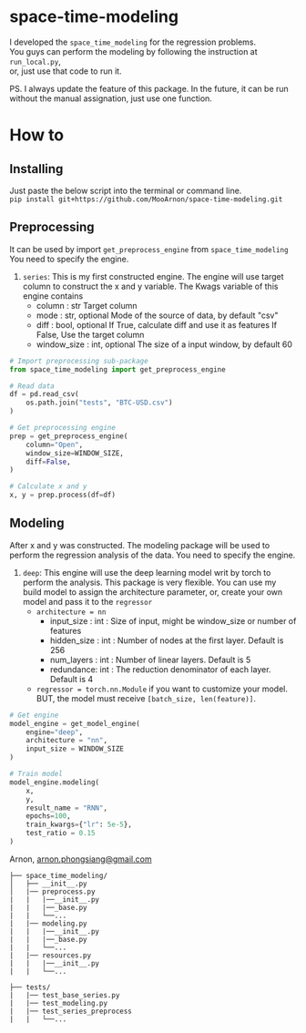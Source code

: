 # space-time-modeling
I developed the `space_time_modeling` for the regression problems. <br>
You guys can perform the modeling by following the instruction at `run_local.py`, <br>
or, just use that code to run it.

PS. I always update the feature of this package. In the future, it can be run without the manual assignation, just use one function.

# How to
## Installing
Just paste the below script into the terminal or command line. <br>
`pip install git+https://github.com/MooArnon/space-time-modeling.git`
## Preprocessing
It can be used by import `get_preprocess_engine` from `space_time_modeling`
You need to specify the engine.
1. `series`: This is my first constructed engine. The engine will use target column to construct the x and y variable. The Kwags variable of this engine contains<br>
    - column : str
        Target column
    - mode : str, optional
        Mode of the source of data, 
        by default "csv"
    - diff : bool, optional
        If True, calculate diff and use it as features
        If False, Use the target column
    - window_size : int, optional
        The size of a input window, 
        by default 60 
```python
# Import preprocessing sub-package
from space_time_modeling import get_preprocess_engine 

# Read data
df = pd.read_csv(
    os.path.join("tests", "BTC-USD.csv")
)

# Get preprocessing engine
prep = get_preprocess_engine(
    column="Open", 
    window_size=WINDOW_SIZE,
    diff=False,
)

# Calculate x and y
x, y = prep.process(df=df)
```

## Modeling
After x and y was constructed. The modeling package will be used to perform the regression analysis of the data.
You need to specify the engine.
1. `deep`: This engine will use the deep learning model writ by torch to perform the analysis. This package is very flexible. You can use my build model to assign the architecture parameter, or, create your own model and pass it to the `regressor`
    - `architecture = nn`
        - input_size : int :
            Size of input, might be window_size or number of features
        - hidden_size : int :
            Number of nodes at the first layer.
            Default is 256
        - num_layers : int :
            Number of linear layers.
            Default is 5
        - redundance: int :
            The reduction denominator of each layer.
            Default is 4
    - `regressor = torch.nn.Module` if you want to customize your model. BUT, the model must receive `[batch_size, len(feature)]`.

```python
# Get engine
model_engine = get_model_engine(
    engine="deep",
    architecture = "nn",
    input_size = WINDOW_SIZE
)

# Train model
model_engine.modeling(
    x, 
    y, 
    result_name = "RNN",
    epochs=100,
    train_kwargs={"lr": 5e-5},
    test_ratio = 0.15
)
```
Arnon,
arnon.phongsiang@gmail.com

```project_directory/
├── space_time_modeling/
│   ├── __init__.py
│   |── preprocess.py
|   |   |──__init__.py
|   |   |──_base.py
|   |   └──...
|   |── modeling.py
|   |   |──__init__.py
|   |   |──_base.py
|   |   └──...
|   |── resources.py
|   |   |──__init__.py
|   |   └──...

├── tests/
|   |── test_base_series.py
|   |── test_modeling.py
|   |── test_series_preprocess
|   |   └──...

```
